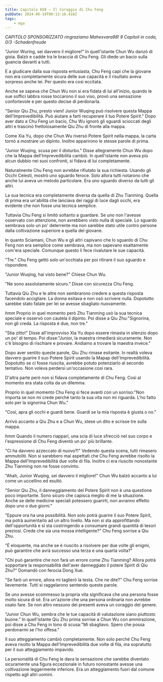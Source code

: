 ```yaml
---
title: Capitolo 658 – Il Coraggio di Chu Feng
pubDate: 2024-06-19T00:13:16.416Z
tags:
    - mga
---
```



<em>CAPITOLO SPONSORIZZATO ringraziamo Mahesvara98!
9 Capitoli in coda, 0/3
-Schadenfreude</em>


"Junior Wuring, sei davvero il migliore!" In quell'istante Chun Wu danzò di gioia. Balzò e cadde tra le braccia di Chu Feng. Gli diede un bacio sulla guancia davanti a tutti.


E a giudicare dalla sua risposta entusiasta, Chu Feng capì che la giovane non era completamente sicura delle sue capacità e il risultato aveva sorpreso anche lei. Per questo era così eccitata.


Anche se sapeva che Chun Wu non si era fidata di lui all'inizio, quando le sue soffici labbra rosse toccarono il suo viso, provò una sensazione confortevole e per questo decise di perdonarla.


"Senior Qiu Zhu, presto vieni! Junior Wuqing può risolvere questa Mappa dell'Imprevedibilità. Può aiutare a farti recuperare il tuo Potere Spirit." Dopo aver dato a Chu Feng un bacio, Chu Wu ignorò gli sguardi scioccati degli altri e trascinò frettolosamente Qiu Zhu di fronte alla mappa.


Come Xia Yu, dopo che Chun Wu riversò Potere Spirit nella mappa, la carta tornò a mostrare un dipinto. Inoltre apparirono le stesse parole di prima.


"Junior Wuqing, scusa per il disturbo." Disse allegramente Chun Wu dopo che la Mappa dell'Imprevedibilità cambiò. In quell'istante non aveva più alcun dubbio nei suoi confronti, si fidava di lui completamente.


Naturalmente Chu Feng non avrebbe rifiutato la sua richiesta. Usando gli Occhi Celesti, mostrò uno sguardo feroce. Solo allora tutti notarono che anche lui aveva un metodo particolare. Era uno sguardo diverso da tutti gli altri.


La sua tecnica era completamente diversa da quella di Zhu Tianming. Quella di prima era un'abilità che lanciava dei raggi di luce dagli occhi, era evidente che non fosse una tecnica semplice.


Tuttavia Chu Feng si limitò soltanto a guardare. Se uno non l'avesse osservato con attenzione, non avrebbero visto nulla di speciale. Lo sguardo sembrava solo un po' deterrente ma non sarebbe stato utile contro persone dalla coltivazione superiore a quella del giovane.


In quanto Sciamani, Chun Wu e gli altri capivano che lo sguardo di Chu Feng non era semplice come sembrava, ma non sapevano esattamente com'era speciale. Comunque questo li fece rivalutare le sue capacità.


"Tre." Chu Feng gettò solo un'occhiata per poi ritirare il suo sguardo e rispondere.


"Junior Wuqing, hai visto bene?" Chiese Chun Wu.


"Ne sono assolutamente sicuro." Disse con sicurezza Chu Feng.


Tuttavia Qiu Zhu e le altre non sembrarono credere a questa risposta facendolo accigliare. La donna esitava e non osò scrivere nulla. Dopotutto sarebbe stato fatale per lei se avesse sbagliato nuovamente.


*hmm* Proprio in quel momento però Zhu Tianming usò la sua tecnica speciale e osservò con cautela il dipinto. Poi disse a Qiu Zhu:"Signorina, non gli creda. La risposta è due, non tre."


"Stia zitto!" Disse all'improvviso Xia Yu dopo essere rimasta in silenzio dopo un po' di tempo. Poi disse:"Junior, la maestra rimedierà sicuramente. Non c'è bisogno di rischiare e provare. Andiamo a trovare la maestra invece."


Dopo aver sentito queste parole, Qiu Zhu rimase esitante. In realtà voleva davvero guarire il suo Potere Spirit usando la Mapap dell'Imprevedibilità. Dopotutto se ci fosse riuscita, avrebbe potuto potenziarlo al secondo tentativo. Non voleva perdersi un'occasione così rara.


D'altra parte però non si fidava completamente di Chu Feng. Così al momento era stata colta da un dilemma.


Proprio in quel momento Chu Feng si fece avanti con un sorriso:"Non importa se non mi crede perché tanto la sua vita non mi riguarda. L'ho fatto solo per la signorina Chun Wu."


"Così, apra gli occhi e guardi bene. Guardi se la mia risposta è giusta o no."


Arrivò accanto a Qiu Zhu e a Chun Wu, stese un dito e scrisse tre sulla mappa.


*hmm* Quando il numero riapparì, una scia di luce sfrecciò nel suo corpo e l'espressione di Chu Feng diventò un po' più brillante.


"Ci ha davvero azzeccato di nuovo?!" Vedendo questa scena, tutti rimasero ammutoliti. Non si sarebbero mai aspettati che Chu Feng avrebbe risolto la Mappa dell'Imprevedibilità due volte di fila. Inoltre ci era riuscito nonostante Zhu Tianming non ne fosse convinto.


"Ahah, Junior Wuqing, sei davvero il migliore!" Chun Wu balzò accanto a lui come un uccellino ed esultò.


"Senior Qiu Zhu, il danneggiamento del Potere Spirit non è una questione poco importante. Sono sicuro che capisca meglio di me la situazione. Anche se delle medicine speciali potessero guarirti, non avranno effetto dopo uno o due giorni."


"Eppure ora ha una possibilità. Non solo potrà guarire il suo Potere Spirit, ma potrà aumentarlo ad un altro livello. Ma non si sta approfittando dell'opportunità e si sta costringendo a consumare grandi quantità di tesori preziosi. Crede che sia una mossa intelligente?" Chu Feng sorrise a Qiu Zhu.


"È eloquente, ma anche se è riuscito a risolvere per due volte gli enigmi, può garantire che avrà successo una terza e una quarta volta?"


"Chi può garantire che non farà un errore come Zhu Tianming? Allora potrà sopportare la responsabilità dell'aver danneggiato il potere Spirit di Qiu Zhu?" Domandò con ferocia Dong Xue.


"Se farò un errore, allora mi taglierò la testa. Che ne dite?" Chu Feng sorrise lievemente. Tutti si raggelarono sentendo queste parole.


Se uno avesse scommesso la propria vita significava che una persona fosse molto sicura di sé. Era un'azione che una persona ordinaria non avrebbe osato fare. Se non altro nessuno dei presenti aveva un coraggio del genere.


"Junior Chun Wu, sembra che le tue capacità di valutazione siano piuttosto buone." In quell'istante Qiu Zhu prima sorrise a Chun Wu con ammirazione, poi disse a Chu Feng in tono di scusa:"Mi sbagliavo. Spero che possa perdonarmi se l'ho offesa."


Il suo atteggiamento cambiò completamente. Non solo perché Chu Feng aveva risolto la Mappa dell'Imprevedibilità due volte di fila, ma sopratutto per il suo atteggiamento impavido.


La personalità di Chu Feng le dava la sensazione che sarebbe diventato sicuramente una figura eccezionale in futuro nonostante avesse una coltivazione leggermente inferiore. Era un atteggiamento fuori dal comune rispetto agli altri uomini.
                                


                                




